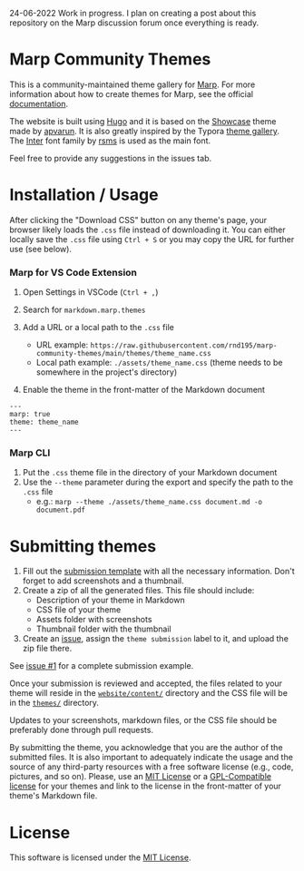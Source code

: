 24-06-2022 Work in progress. I plan on creating a post about this repository on the Marp discussion forum once everything is ready.

# Marp Community Themes

This is a community-maintained theme gallery for [Marp](https://marp.app/). For more information about how to create themes for Marp, see the official [documentation](https://marpit.marp.app/theme-css).

The website is built using [Hugo](https://gohugo.io/) and it is based on the [Showcase](https://github.com/apvarun/showcase-hugo-theme) theme made by [apvarun](https://github.com/apvarun/). It is also greatly inspired by the Typora [theme gallery](https://theme.typora.io/). The [Inter](https://github.com/rsms/inter) font family by [rsms](https://github.com/rsms/) is used as the main font.

Feel free to provide any suggestions in the issues tab.

# Installation / Usage

After clicking the "Download CSS" button on any theme's page, your browser likely loads the `.css` file instead of downloading it. You can either locally save the `.css` file using `Ctrl + S` or you may copy the URL for further use (see below).

### Marp for VS Code Extension

1. Open Settings in VSCode (`Ctrl + ,`)
2. Search for `markdown.marp.themes`
3. Add a URL or a local path to the `.css` file
   - URL example: `https://raw.githubusercontent.com/rnd195/marp-community-themes/main/themes/theme_name.css`
   - Local path example: `./assets/theme_name.css` (theme needs to be somewhere in the project's directory)

4. Enable the theme in the front-matter of the Markdown document

```
---
marp: true
theme: theme_name
---
```

### Marp CLI

1. Put the `.css` theme file in the directory of your Markdown document
2. Use the `--theme` parameter during the export and specify the path to the `.css` file
   - e.g.: `marp --theme ./assets/theme_name.css document.md -o document.pdf`



# Submitting themes

1. Fill out the [submission template](https://github.com/rnd195/marp-community-themes/blob/main/template/submission_template.md) with all the necessary information. Don't forget to add screenshots and a thumbnail.
2. Create a zip of all the generated files. This file should include:
   - Description of your theme in Markdown
   - CSS file of your theme
   - Assets folder with screenshots
   - Thumbnail folder with the thumbnail
3. Create an [issue](https://github.com/rnd195/marp-community-themes/issues), assign the `theme submission` label to it, and upload the zip file there.

See [issue #1](https://github.com/rnd195/marp-community-themes/issues/1) for a complete submission example.

Once your submission is reviewed and accepted, the files related to your theme will reside in the [`website/content/`](https://github.com/rnd195/marp-community-themes/tree/main/website/content) directory and the CSS file will be in the [`themes/`](https://github.com/rnd195/marp-community-themes/tree/main/themes) directory. 

Updates to your screenshots, markdown files, or the CSS file should be preferably done through pull requests.

By submitting the theme, you acknowledge that you are the author of the submitted files. It is also important to adequately indicate the usage and the source of any third-party resources with a free software license (e.g., code, pictures, and so on). Please, use an [MIT License](https://opensource.org/licenses/MIT) or a [GPL-Compatible license](https://www.gnu.org/licenses/license-list.en.html#GPLCompatibleLicenses) for your themes and link to the license in the front-matter of your theme's Markdown file.



# License

This software is licensed under the [MIT License](https://github.com/rnd195/marp-community-themes/blob/main/LICENSE).
